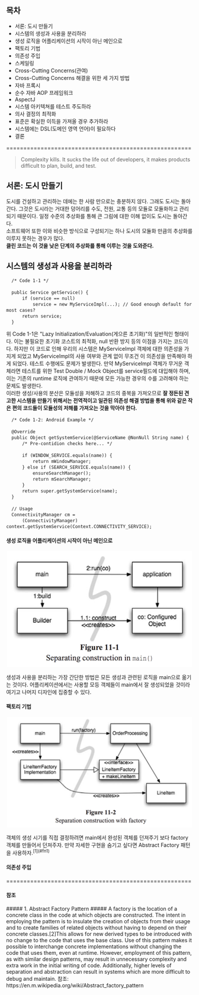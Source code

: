 ## 목차 ##
- 서론: 도시 만들기
- 시스템의 생성과 사용을 분리하라
 - 생성 로직을 어플리케이션의 시작이 아닌 메인으로
 - 팩토리 기법
 - 의존성 주입
- 스케일링
 - Cross-Cutting Concerns(관여)
- Cross-Cutting Concerns 해결을 위한 세 가지 방법
 - 자바 프록시
 - 순수 자바 AOP 프레임워크
 - AspectJ
- 시스템 아키텍쳐를 테스트 주도하라
- 의사 결정의 최적화
- 표준은 확실한 이득을 가져올 경우 추가하라
- 시스템에는 DSL(도메인 영역 언어)이 필요하다
- 결론

======================================================

> Complexity kills. It sucks the life out of developers, it makes products difficult to plan, build, and test.

## 서론: 도시 만들기 ##
 도시를 건설하고 관리하는 데에는 한 사람 만으로는 충분하지 않다. 그래도 도시는 돌아간다. 그것은 도시라는 거대한 덩어리를
수도, 전원, 교통 등의 모듈로 모듈화하고 관리되기 때문이다. 일정 수준의 추상화를 통해 큰 그림에 대한 이해 없이도 도시는
돌아간다.  
 소프트웨어 또한 이와 비슷한 방식으로 구성되기는 하나 도시의 모듈화 만큼의 추상화를 이루지 못하는 경우가 많다.  
 **클린 코드는 이 것을 낮은 단계의 추상화를 통해 이루는 것을 도와준다.**

## 시스템의 생성과 사용을 분리하라 ##
```
  /* Code 1-1 */
  
  public Service getService() {
      if (service == null)
          service = new MyServiceImpl(...); // Good enough default for most cases?
      return service;
  }
```

위 Code 1-1은 "Lazy Initialization/Evaluation(게으른 초기화)"의 일반적인 형태이다. 이는 불필요한 초기화 코스트의 최적화,
null 반환 방지 등의 이점을 가지는 코드이다.
하지만 이 코드로 인해 우리의 시스템은 MyServiceImpl 객체에 대한 의존성을 가지게 되었고 MyServiceImpl의 사용 여부와 관계 없이
무조건 이 의존성을 만족해야 하게 되었다.
테스트 수행에도 문제가 발생한다. 만약 MyServiceImpl 객체가 무거운 객체라면 테스트를 위한 Test Double / Mock Object를
service필드에 대입해야 하며, 이는 기존의 runtime 로직에 관여하기 때문에 모든 가능한 경우의 수를 고려해야 하는 문제도
발생한다.  
이러한 생성/사용의 분산은 모듈성을 저해하고 코드의 중복을 가져오므로
**잘 정돈된 견고한 시스템을 만들기 위해서는 전역적이고 일관된 의존성 해결 방법을 통해 위와 같은 작은 편의 코드들이 모듈성의 저해를 가져오는 것을 막아야 한다.**

```
  /* Code 1-2: Android Example */

  @Override
  public Object getSystemService(@ServiceName @NonNull String name) {
      /* Pre-contidion checks here... */

      if (WINDOW_SERVICE.equals(name)) {
          return mWindowManager;
      } else if (SEARCH_SERVICE.equals(name)) {
          ensureSearchManager();
          return mSearchManager;
      }
      return super.getSystemService(name);
  }
  
  // Usage
  ConnectivityManager cm =
      (ConnectivityManager) context.getSystemService(Context.CONNECTIVITY_SERVICE);
```

#### 생성 로직을 어플리케이션의 시작이 아닌 메인으로 ####
<p align="center"><img src="/images/figure 11-1.png" width="500" /></p>
생성과 사용을 분리하는 가장 간단한 방법은 모든 생성과 관련된 로직을 main으로 옮기는 것이다.  
어플리케이션에서는 사용할 모등 객체들이 main에서 잘 생성되었을 것이라 여기고 나머지 디자인에 집중할 수 있다.

#### 팩토리 기법 ####
<p align="center"><img src="/images/figure 11-2.png" width="500" /></p>
객체의 생성 시기를 직접 결정하려면 main에서 완성된 객체를 던져주기 보다 factory 객체를 만들어서 던져주자.
만약 자세한 구현을 숨기고 싶다면 Abstract Factory 패턴을 사용하자.<sup>[1](#fn1)</sup>

#### 의존성 주입 ####

======================================================

#### 참조 ####
<a name="fn1">
##### 1. Abstract Factory Pattern #####
</a>
A factory is the location of a concrete class in the code at which objects are constructed. The intent in employing the pattern is to insulate the creation of objects from their usage and to create families of related objects without having to depend on their concrete classes.[2]This allows for new derived types to be introduced with no change to the code that uses the base class.
Use of this pattern makes it possible to interchange concrete implementations without changing the code that uses them, even at runtime. However, employment of this pattern, as with similar design patterns, may result in unnecessary complexity and extra work in the initial writing of code. Additionally, higher levels of separation and abstraction can result in systems which are more difficult to debug and maintain.  
참조: https://en.m.wikipedia.org/wiki/Abstract_factory_pattern
